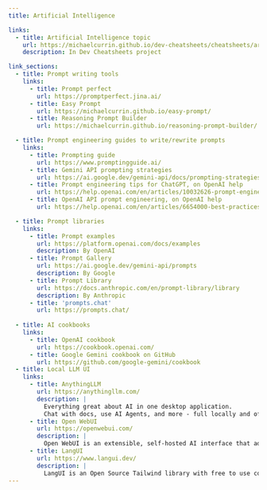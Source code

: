 ```yaml
---
title: Artificial Intelligence

links:
  - title: Artificial Intelligence topic
    url: https://michaelcurrin.github.io/dev-cheatsheets/cheatsheets/artificial-intelligence/
    description: In Dev Cheatsheets project

link_sections:
  - title: Prompt writing tools
    links:
      - title: Prompt perfect
        url: https://promptperfect.jina.ai/
      - title: Easy Prompt
        url: https://michaelcurrin.github.io/easy-prompt/
      - title: Reasoning Prompt Builder
        url: https://michaelcurrin.github.io/reasoning-prompt-builder/

  - title: Prompt engineering guides to write/rewrite prompts
    links:
      - title: Prompting guide
        url: https://www.promptingguide.ai/
      - title: Gemini API prompting strategies
        url: https://ai.google.dev/gemini-api/docs/prompting-strategies
      - title: Prompt engineering tips for ChatGPT, on OpenAI help
        url: https://help.openai.com/en/articles/10032626-prompt-engineering-best-practices-for-chatgpt
      - title: OpenAI API prompt engineering, on OpenAI help
        url: https://help.openai.com/en/articles/6654000-best-practices-for-prompt-engineering-with-the-openai-api

  - title: Prompt libraries
    links:
      - title: Prompt examples
        url: https://platform.openai.com/docs/examples
        description: By OpenAI
      - title: Prompt Gallery
        url: https://ai.google.dev/gemini-api/prompts
        description: By Google
      - title: Prompt Library
        url: https://docs.anthropic.com/en/prompt-library/library
        description: By Anthropic
      - title: 'prompts.chat'
        url: https://prompts.chat/
        
  - title: AI cookbooks
    links:
      - title: OpenAI cookbook
        url: https://cookbook.openai.com/
      - title: Google Gemini cookbook on GitHub
        url: https://github.com/google-gemini/cookbook
  - title: Local LLM UI
    links:
      - title: AnythingLLM
        url: https://anythingllm.com/
        description: |
          Everything great about AI in one desktop application.
          Chat with docs, use AI Agents, and more - full locally and offline.
      - title: Open WebUI
        url: https://openwebui.com/
        description: |
          Open WebUI is an extensible, self-hosted AI interface that adapts to your workflow, all while operating entirely offline.
      - title: LangUI
        url: https://www.langui.dev/
        description: |
          LangUI is an Open Source Tailwind library with free to use components tailored for your AI and GPT projects. Focus on building the next best project and let it handle the UI.
---
```


